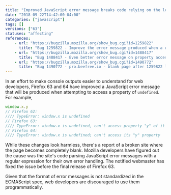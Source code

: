 ```yaml
---
title: "Improved JavaScript error message breaks code relying on the legacy format"
date: "2018-09-22T14:42:00-04:00"
categories: ["javascript"]
tags: []
versions: ["63"]
statuses: "affecting"
references:
    - url: "https://bugzilla.mozilla.org/show_bug.cgi?id=1259822"
      title: "Bug 1259822 - Improve the error message produced when a user attempts to access a property of [something that evaluated to] undefined."
    - url: "https://bugzilla.mozilla.org/show_bug.cgi?id=1488417"
      title: "Bug 1488417 - Even better error message on property access on undefined/null variable"
    - url: "https://bugzilla.mozilla.org/show_bug.cgi?id=1490772"
      title: "Bug 1490772 - pro.beefree.io - blank page after 1259822 landed"
---
```

In an effort to make console outputs easier to understand for web developers, Firefox 63 and 64 have improved a JavaScript error message that will be produced when attempting to access a property of `undefined`. For example,

```js
window.x.y
// Firefox 62:
//// TypeError: window.x is undefined
// Firefox 63:
//// TypeError: window.x is undefined, can't access property "y" of it
// Firefox 64:
//// TypeError: window.x is undefined; can't access its "y" property
```

While these changes look harmless, there's a report of a broken site where the page becomes completely blank. Mozilla developers have figured out the cause was the site's code parsing JavaScript error messages with a regular expression for their own error handling. The notified webmaster has fixed the issue before the final release of Firefox 63.

Given that the format of error messages is not standardized in the ECMAScript spec, web developers are discouraged to use them programmatically.
